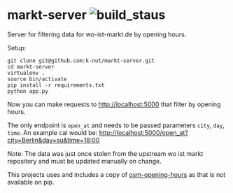 # markt-server ![build_staus](https://travis-ci.org/k-nut/markt-server.svg)

Server for filtering data for wo-ist-markt.de by opening hours.

Setup:
```
git clone git@github.com:k-nut/markt-server.git
cd markt-server
virtualenv .
source bin/activate
pip install -r requirements.txt
python app.py
```
Now you can make requests to [http://localhost:5000](http://localhost:5000) that filter by opening hours.

The only endpoint is `open_at` and needs to be passed parameters `city`, `day`, `time`.
An example cal would be: [http://localhost:5000/open_at?city=Berlin&day=su&time=18:00](http://localhost:5000/open_at?city=Berlin&day=su&time=18:00)

Note: The data was just once stolen from the upstream wo ist markt repository and must be updated manually on change.

This projects uses and includes a copy of [osm-opening-hours](https://github.com/martinfilliau/osm-opening-hours) as that is not available on pip.
